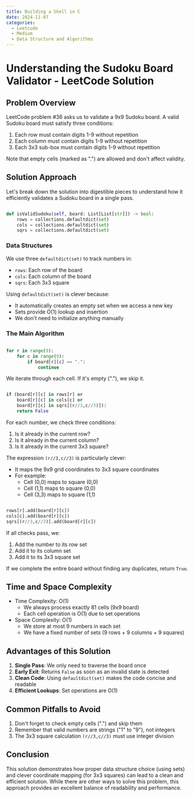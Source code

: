 ```yaml
---
title: Building a Shell in C
date: 2024-11-07
categories:
  - Leetcode 
  - Medium
  - Data Structure and Algorithms
---
```


# Understanding the Sudoku Board Validator - LeetCode Solution

## Problem Overview
LeetCode problem #36 asks us to validate a 9x9 Sudoku board. A valid Sudoku board must satisfy three conditions:
1. Each row must contain digits 1-9 without repetition
2. Each column must contain digits 1-9 without repetition
3. Each 3x3 sub-box must contain digits 1-9 without repetition

Note that empty cells (marked as ".") are allowed and don't affect validity.

## Solution Approach
Let's break down the solution into digestible pieces to understand how it efficiently validates a Sudoku board in a single pass.

```python

def isValidSudoku(self, board: List[List[str]]) -> bool:
    rows = collections.defaultdict(set)
    cols = collections.defaultdict(set)
    sqrs = collections.defaultdict(set)
```

### Data Structures
We use three `defaultdict(set)` to track numbers in:
- `rows`: Each row of the board
- `cols`: Each column of the board
- `sqrs`: Each 3x3 square

Using `defaultdict(set)` is clever because:
- It automatically creates an empty set when we access a new key
- Sets provide O(1) lookup and insertion
- We don't need to initialize anything manually

### The Main Algorithm
```python

for r in range(9):
    for c in range(9):
        if board[r][c] == ".":
            continue
```
We iterate through each cell. If it's empty ("."), we skip it.

```python

if (board[r][c] in rows[r] or
    board[r][c] in cols[c] or 
    board[r][c] in sqrs[(r//3,c//3)]):
    return False
```

For each number, we check three conditions:
1. Is it already in the current row?
2. Is it already in the current column?
3. Is it already in the current 3x3 square?

The expression `(r//3,c//3)` is particularly clever:
- It maps the 9x9 grid coordinates to 3x3 square coordinates
- For example:
  - Cell (0,0) maps to square (0,0)
  - Cell (1,1) maps to square (0,0)
  - Cell (3,3) maps to square (1,1)

```python

rows[r].add(board[r][c])
cols[c].add(board[r][c])
sqrs[(r//3,c//3)].add(board[r][c])
```

If all checks pass, we:
1. Add the number to its row set
2. Add it to its column set
3. Add it to its 3x3 square set

If we complete the entire board without finding any duplicates, return `True`.

## Time and Space Complexity
- Time Complexity: O(1)
  - We always process exactly 81 cells (9x9 board)
  - Each cell operation is O(1) due to set operations
- Space Complexity: O(1)
  - We store at most 9 numbers in each set
  - We have a fixed number of sets (9 rows + 9 columns + 9 squares)

## Advantages of this Solution
1. **Single Pass**: We only need to traverse the board once
2. **Early Exit**: Returns `False` as soon as an invalid state is detected
3. **Clean Code**: Using `defaultdict(set)` makes the code concise and readable
4. **Efficient Lookups**: Set operations are O(1)

## Common Pitfalls to Avoid
1. Don't forget to check empty cells (".") and skip them
2. Remember that valid numbers are strings ("1" to "9"), not integers
3. The 3x3 square calculation `(r//3,c//3)` must use integer division

## Conclusion
This solution demonstrates how proper data structure choice (using sets) and clever coordinate mapping (for 3x3 squares) can lead to a clean and efficient solution. While there are other ways to solve this problem, this approach provides an excellent balance of readability and performance.